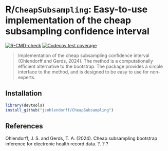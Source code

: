 R/`CheapSubsampling`: Easy-to-use implementation of the cheap subsampling confidence interval
=============================================================================================

<!-- badges: start -->
  [![R-CMD-check](https://github.com/jsohlendorff/CheapSubsampling/actions/workflows/R-CMD-check.yaml/badge.svg)](https://github.com/jsohlendorff/CheapSubsampling/actions/workflows/R-CMD-check.yaml)
[![Codecov test coverage](https://codecov.io/gh/jsohlendorff/CheapSubsampling/branch/main/graph/badge.svg)](https://app.codecov.io/gh/jsohlendorff/CheapSubsampling?branch=main)
<!-- badges: end -->

> Implementation of the cheap subsampling confidence interval (Ohlendorff and Gerds, 2024). The method is a computationally efficient alternative to the bootstrap. The package provides a simple interface to the method, and is designed to be easy to use for non-experts.

Installation
------------

``` {.r org-language="R" exports="both" eval="never"}
library(devtools)
install_github("jsohlendorff/CheapSubsampling")
```

References
----------

Ohlendorff, J. S. and Gerds, T. A. (2024). Cheap subsampling bootstrap inference for electronic health record data. ?. ? ?
